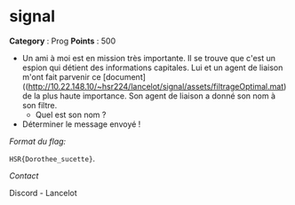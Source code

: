 # signal

**Category** : Prog
**Points** : 500

* Un ami à moi est en mission très importante. Il se trouve que c'est un espion qui détient des informations capitales. Lui et un agent de liaison m'ont fait parvenir ce [document]((http://10.22.148.10/~hsr224/lancelot/signal/assets/filtrageOptimal.mat) de la plus haute importance. Son agent de liaison a donné son nom à son filtre. 
	* Quel est son nom ?
* Déterminer le message envoyé !

*Format du flag:*

`HSR{Dorothee_sucette}`.

*Contact*

Discord - Lancelot





